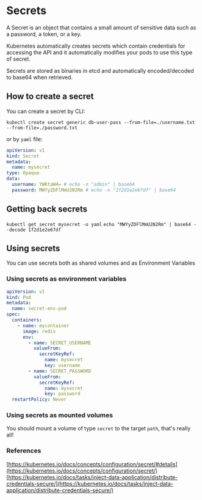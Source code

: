 # Secrets

A Secret is an object that contains a small amount of sensitive data such as a password, a token, or a key.

Kubernetes automatically creates secrets which contain credentials for accessing the API and it automatically modifies your pods to use this type of secret.

Secrets are stored as binaries in etcd and automatically encoded/decoded to base64 when retrieved.

## How to create a secret

You can create a secret by CLI:

`kubectl create secret generic db-user-pass --from-file=./username.txt --from-file=./password.txt`

or by `yaml` file:

```yaml
apiVersion: v1
kind: Secret
metadata:
  name: mysecret
type: Opaque
data:
  username: YWRtaW4= # echo -n "admin" | base64
  password: MWYyZDFlMmU2N2Rm # echo -n "1f2d1e2e67df" | base64
```

## Getting back secrets

`kubectl get secret mysecret -o yaml`
`echo "MWYyZDFlMmU2N2Rm" | base64 --decode 1f2d1e2e67df`

## Using secrets

You can use secrets both as shared volumes and as Environment Variables

### Using secrets as environment variables

```yaml
apiVersion: v1
kind: Pod
metadata:
  name: secret-env-pod
spec:
  containers:
    - name: mycontainer
      image: redis
      env:
        - name: SECRET_USERNAME
          valueFrom:
            secretKeyRef:
              name: mysecret
              key: username
        - name: SECRET_PASSWORD
          valueFrom:
            secretKeyRef:
              name: mysecret
              key: password
  restartPolicy: Never
```

### Using secrets as mounted volumes

You should mount a volume of type `secret` to the target `path`, that's really all!

### References

[https://kubernetes.io/docs/concepts/configuration/secret/#details](https://kubernetes.io/docs/concepts/configuration/secret/)
[https://kubernetes.io/docs/tasks/inject-data-application/distribute-credentials-secure/](https://kubernetes.io/docs/tasks/inject-data-application/distribute-credentials-secure/)
